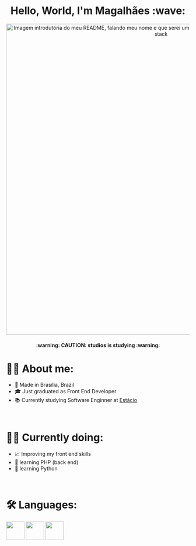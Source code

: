 <h1 align="center">Hello, World, I'm Magalhães :wave:</h1>

<div align="center">
<img src="https://user-images.githubusercontent.com/107576199/187821904-76f2e881-5b24-4065-ae5f-c9bea5e08e65.jpg" alt="Imagem introdutória do meu README, falando meu nome e que serei um futuro engenheiro de software e devenvolvedor full stack" width="850px">
</div>

<h4 align="center"> :warning: CAUTION: studios is studying :warning: </h4>

# :man_technologist: About me:
- 📌 Made in Brasília, Brazil
- 🎓 Just graduated as Front End Developer
- 📚 Currently studying Software Enginner at [Estácio](https://estacio.br/cursos/graduacao/engenharia-de-software)
</br>

# 👨‍🎓 Currently doing:
- 📈 Improving my front end skills
- 🐘 learning PHP (back end)
- 🐍 learning Python
</br>

# 🛠 Languages:
<div display="flex">
<img src="https://cdn.jsdelivr.net/gh/devicons/devicon/icons/html5/html5-original.svg" width="50px"/>
<img src="https://cdn.jsdelivr.net/gh/devicons/devicon/icons/css3/css3-original.svg" width="50px"/>
<img src="https://cdn.jsdelivr.net/gh/devicons/devicon/icons/javascript/javascript-original.svg" width="50px"/>
</div>

